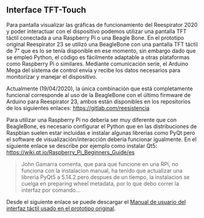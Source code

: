 ## Interface TFT-Touch

Para pantalla visualizar las gráficas de funcionamiento del Reespirator 2020 y poder interactuar con el dispositivo podemos utilizar una pantalla TFT táctil conectada a una Raspberry Pi o una Beagle Bone. En el prototipo original Reespirator 23 se utilizó una BeagleBone con una pantalla TFT táctil de 7" que es lo se tenía disponible en ese momento, sin embargo dado que se empleó Python, el código es fácilmente adaptable a otras plataformas como Raspberry Pi o similares.
Mediante comunicación serie, el Arduino Mega del sistema de control envía y recibe los datos necesarios para monitorizar y manejar el dispositivo.

Actualmente (19/04/2020), la única combinación que está completamente funcional corresponde al uso de la BeagleBone con el último firmware de Arduino para Reespirator 23, ambos están disponibles en los repositorios de los siguientes enlaces: https://gitlab.com/reesistencia

Para utilizar una Raspberry Pi no debería ser muy diferente que con BeagleBone, es necesario configurar el Python que en las distribuciones de Raspbian suelen estar incluidas e instalar algunas librerías como PyQt pero el software de visualización/interacción debería funcionar igualmente. En el siguiente enlace se describe por ejemplo como instalar Qt5: https://wiki.qt.io/Raspberry_Pi_Beginners_Guide/es 

> John Gamarra comenta, que para que funcione en una RPi, no funciona con la instalacion manual, ha tenido que actualizar una libreria PyQt5 a 5.14.2 pero despues de un tiempo, la instalacion se cuelga en preparing wheel metadata, por lo que debo correr la interfaz por comando...

Desde el siguiente enlace se puede descargar el [Manual de usuario del interfaz táctil usado en el prototipo original](https://gitlab.com/reespirator/reespirator2020/-/raw/master/files/pdf/Manual-Usuario-Reespirator-UI.pdf "Manual de usuario del interfaz táctil").